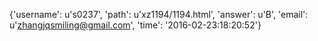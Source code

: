 {'username': u's0237', 'path': u'xz1194/1194.html', 'answer': u'B', 'email': u'zhangjqsmiling@gmail.com', 'time': '2016-02-23:18:20:52'}